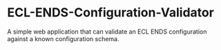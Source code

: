 # ECL-ENDS-Configuration-Validator
A simple web application that can validate an ECL ENDS configuration against a known configuration schema.
